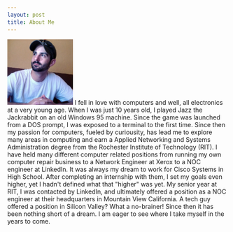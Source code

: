 ```yaml
---
layout: post
title: About Me
---
```


<img src="/me.jpeg" alt="me" style="width:150px;" />
I fell in love with computers and well, all electronics at a very young age. 
When I was just 10 years old, I played Jazz the Jackrabbit on an old Windows 
95 machine. Since the game was launched from a DOS prompt, I was
exposed to a terminal to the first time. Since then my passion for computers,
fueled by curiousity, has lead me to explore many areas in computing and earn 
a Applied Networking and Systems Administration degree from the Rochester 
Institute of Technology (RIT). I have held many different computer related positions 
from running my own computer repair business to a Network Engineer at Xerox 
to a NOC engineer at LinkedIn. It was always my dream to work for Cisco 
Systems in High School. After completing an internship with them, I set my 
goals even higher, yet I hadn't defined what that "higher" was yet. My senior 
year at RIT, I was contacted by LinkedIn, and ultimately offered a position 
as a NOC engineer at their headquarters in Mountain View California. A tech 
guy offered a position in Silicon Valley? What a no-brainer! Since then it 
has been nothing short of a dream. I am eager to see where I take myself in 
the years to come.
